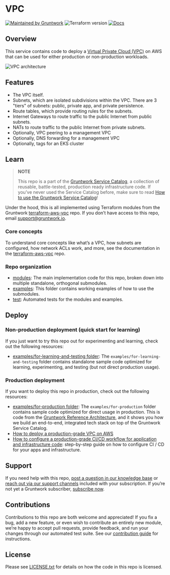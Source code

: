 <!-- Frontmatter
type: service
name: Virtual Private Cloud (VPC)
description: Deploy a VPC on AWS.
category: networking
cloud: aws
tags: ["vpc", "ec2"]
license: gruntwork
built-with: terraform
-->

# VPC

[![Maintained by Gruntwork](https://img.shields.io/badge/maintained%20by-gruntwork.io-%235849a6.svg)](https://gruntwork.io)
![Terraform version](https://img.shields.io/badge/tf-%3E%3D1.1.0-blue.svg)
[![Docs](https://img.shields.io/badge/docs-docs.gruntwork.io-informational)](https://docs.gruntwork.io/reference/services/networking/virtual-private-cloud-vpc)

## Overview

This service contains code to deploy a [Virtual Private Cloud (VPC)](https://aws.amazon.com/vpc) on AWS that can be used
for either production or non-production workloads.

![VPC architecture](../../../_docs/vpc-subnets-diagram.png?raw=true)

## Features

- The VPC itself.
- Subnets, which are isolated subdivisions within the VPC. There are 3 "tiers" of subnets: public, private app, and
  private persistence.
- Route tables, which provide routing rules for the subnets.
- Internet Gateways to route traffic to the public Internet from public subnets.
- NATs to route traffic to the public Internet from private subnets.
- Optionally, VPC peering to a management VPC
- Optionally, DNS forwarding for a management VPC
- Optionally, tags for an EKS cluster

## Learn

> **NOTE**
>
> This repo is a part of the [Gruntwork Service Catalog](https://github.com/gruntwork-io/terraform-aws-service-catalog/),
> a collection of reusable, battle-tested, production ready infrastructure code.
> If you’ve never used the Service Catalog before, make sure to read
> [How to use the Gruntwork Service Catalog](https://docs.gruntwork.io/reference/services/intro/overview)!

Under the hood, this is all implemented using Terraform modules from the Gruntwork
[terraform-aws-vpc](https://github.com/gruntwork-io/terraform-aws-vpc) repo. If you don’t have access to this repo,
email <support@gruntwork.io>.

### Core concepts

To understand core concepts like what’s a VPC, how subnets are configured, how network ACLs work, and more, see the
documentation in the [terraform-aws-vpc](https://github.com/gruntwork-io/terraform-aws-vpc) repo.

### Repo organization

- [modules](/modules): The main implementation code for this repo, broken down into multiple standalone, orthogonal submodules.
- [examples](/examples): This folder contains working examples of how to use the submodules.
- [test](/test): Automated tests for the modules and examples.

## Deploy

### Non-production deployment (quick start for learning)

If you just want to try this repo out for experimenting and learning, check out the following resources:

- [examples/for-learning-and-testing folder](/examples/for-learning-and-testing): The
  `examples/for-learning-and-testing` folder contains standalone sample code optimized for learning, experimenting, and
  testing (but not direct production usage).

### Production deployment

If you want to deploy this repo in production, check out the following resources:

- [examples/for-production folder](/examples/for-production): The `examples/for-production` folder contains sample code
  optimized for direct usage in production. This is code from the
  [Gruntwork Reference Architecture](https://gruntwork.io/reference-architecture), and it shows you how we build an
  end-to-end, integrated tech stack on top of the Gruntwork Service Catalog.
- [How to deploy a production-grade VPC on AWS](https://docs.gruntwork.io/guides/build-it-yourself/vpc/)
- [How to configure a production-grade CI/CD workflow for application and infrastructure code](https://docs.gruntwork.io/guides/build-it-yourself/pipelines/):
  step-by-step guide on how to configure CI / CD for your apps and infrastructure.

## Support

If you need help with this repo, [post a question in our knowledge base](https://github.com/gruntwork-io/knowledge-base/discussions?discussions_q=label%3Ar%3Aterraform-aws-service-catalog)
or [reach out via our support channels](https://docs.gruntwork.io/support) included with your subscription. If you’re
not yet a Gruntwork subscriber, [subscribe now](https://www.gruntwork.io/pricing/).

## Contributions

Contributions to this repo are both welcome and appreciated! If you fix a bug, add a new feature, or even wish to
contribute an entirely new module, we’re happy to accept pull requests, provide feedback, and run your changes
through our automated test suite.
See our [contribution guide](https://docs.gruntwork.io/guides/working-with-code/contributing) for instructions.

## License

Please see [LICENSE.txt](/LICENSE.txt) for details on how the code in this repo is licensed.
